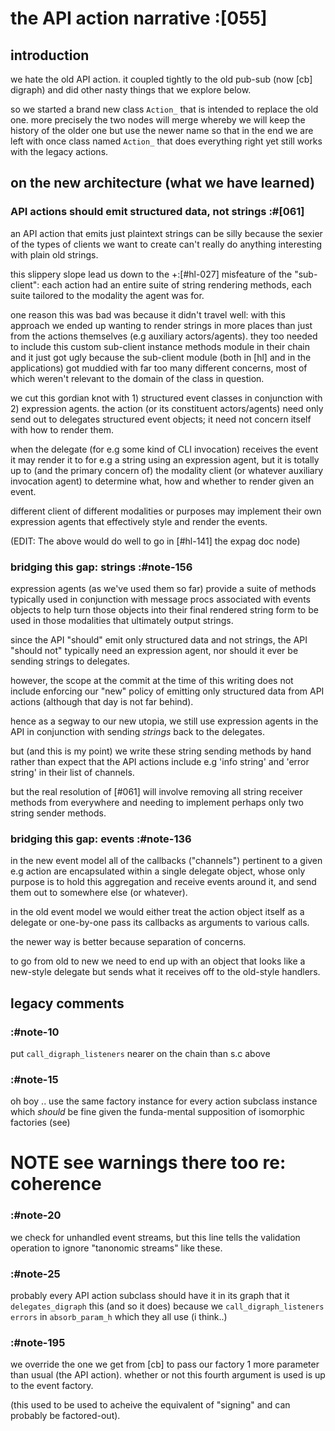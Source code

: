 # the API action narrative :[055]

## introduction

we hate the old API action. it coupled tightly to the old pub-sub (now
[cb] digraph) and did other nasty things that we explore below.

so we started a brand new class `Action_` that is intended to replace the
old one. more precisely the two nodes will merge whereby we will keep the
history of the older one but use the newer name so that in the end we are
left with once class named `Action_` that does everything right yet still
works with the legacy actions.



## on the new architecture (what we have learned)

### API actions should emit structured data, not strings :#[061]

an API action that emits just plaintext strings can be silly because the
sexier of the types of clients we want to create can't really do
anything interesting with plain old strings.

this slippery slope lead us down to the +:[#hl-027] misfeature of the
"sub-client": each action had an entire suite of string rendering methods,
each suite tailored to the modality the agent was for.

one reason this was bad was because it didn't travel well: with this
approach we ended up wanting to render strings in more places than just
from the actions themselves (e.g auxiliary actors/agents). they too
needed to include this custom sub-client instance methods module in
their chain and it just got ugly because the sub-client module (both in
[hl] and in the applications) got muddied with far too many different
concerns, most of which weren't relevant to the domain of the class in
question.

we cut this gordian knot with 1) structured event classes in conjunction
with 2) expression agents. the action (or its constituent actors/agents)
need only send out to delegates structured event objects; it need not
concern itself with how to render them.

when the delegate (for e.g some kind of CLI invocation) receives the
event it may render it to for e.g a string using an expression agent,
but it is totally up to (and the primary concern of) the modality client
(or whatever auxiliary invocation agent) to determine what, how and
whether to render given an event.

different client of different modalities or purposes may implement their
own expression agents that effectively style and render the events.

(EDIT: The above would do well to go in [#hl-141] the expag doc node)



### bridging this gap: strings :#note-156

expression agents (as we've used them so far) provide a suite of methods
typically used in conjunction with message procs associated with events
objects to help turn those objects into their final rendered string form
to be used in those modalities that ultimately output strings.

since the API "should" emit only structured data and not strings, the
API "should not" typically need an expression agent, nor should it ever
be sending strings to delegates.

however, the scope at the commit at the time of this writing does not
include enforcing our "new" policy of emitting only structured data from
API actions (although that day is not far behind).

hence as a segway to our new utopia, we still use expression agents in
the API in conjunction with sending *strings* back to the delegates.

but (and this is my point) we write these string sending methods by hand
rather than expect that the API actions include e.g 'info string' and
'error string' in their list of channels.

but the real resolution of [#061] will involve removing all string
receiver methods from everywhere and needing to implement perhaps only
two string sender methods.




### bridging this gap: events :#note-136

in the new event model all of the callbacks ("channels") pertinent to a
given e.g action are encapsulated within a single delegate object, whose
only purpose is to hold this aggregation and receive events around it,
and send them out to somewhere else (or whatever).

in the old event model we would either treat the action object itself as
a delegate or one-by-one pass its callbacks as arguments to various
calls.

the newer way is better because separation of concerns.

to go from old to new we need to end up with an object that looks like a
new-style delegate but sends what it receives off to the old-style
handlers.



## legacy comments


### :#note-10

put `call_digraph_listeners` nearer on the chain than s.c above



### :#note-15

oh boy .. use the same factory instance for every action subclass
instance which *should* be fine given the funda-mental supposition of
isomorphic factories (see)
# **NOTE** see warnings there too re: coherence



### :#note-20

we check for unhandled event streams, but this line tells the validation
operation to ignore "tanonomic streams" like these.



### :#note-25

probably every API action subclass should have it in its graph that it
`delegates_digraph` this (and so it does) because we
`call_digraph_listeners errors` in `absorb_param_h` which they all
use (i think..)



### :#note-195

we override the one we get from [cb] to pass our factory 1 more parameter
than usual (the API action). whether or not this fourth argument is used
is up to the event factory.

(this used to be used to acheive the equivalent of "signing" and can
probably be factored-out).
